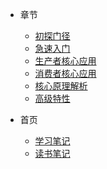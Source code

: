 * 章节
  * [初探门径](01-RocketMQ初探门径.md)
  * [急速入门](02-RocketMQ急速入门.md)
  * [生产者核心应用](03-RocketMQ生产者核心应用.md)
  * [消费者核心应用](04-RocketMQ消费者核心应用.md)
  * [核心原理解析](05-RocketMQ核心原理解析.md)
  * [高级特性](06-RocketMQ高级特性.md)

* 首页
  * [学习笔记](#/?id=学习笔记)
  * [读书笔记](#/?id=读书笔记)